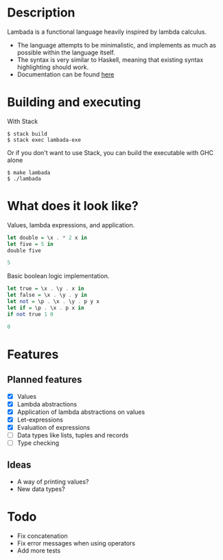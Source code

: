 # Description
Lambada is a functional language heavily inspired by lambda calculus.

* The language attempts to be minimalistic, and implements as much as possible within the language itself.
* The syntax is very similar to Haskell, meaning that existing syntax highlighting should work.
* Documentation can be found [here](./docs/index.html)

# Building and executing

With Stack
```
$ stack build
$ stack exec lambada-exe
```

Or if you don't want to use Stack, you can build the executable with GHC alone
```
$ make lambada
$ ./lambada
```

# What does it look like?

Values, lambda expressions, and application.

```haskell
let double = \x . * 2 x in
let five = 5 in
double five

5
```

Basic boolean logic implementation.

```haskell
let true = \x . \y . x in
let false = \x . \y . y in
let not = \p . \x . \y . p y x
let if = \p . \x . p x in
if not true 1 0

0
```
# Features

## Planned features
- [x] Values
- [x] Lambda abstractions
- [x] Application of lambda abstractions on values
- [x] Let-expressions
- [x] Evaluation of expressions
- [ ] Data types like lists, tuples and records
- [ ] Type checking

## Ideas
* A way of printing values?
* New data types?

# Todo

* Fix concatenation
* Fix error messages when using operators
* Add more tests
